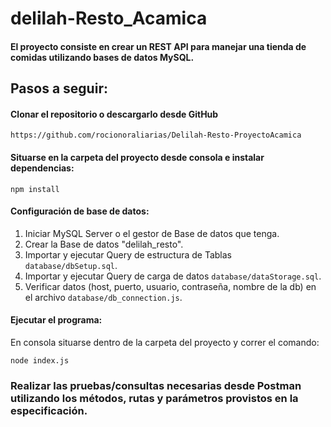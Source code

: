 # delilah-Resto_Acamica

#### El proyecto consiste en crear un REST API para manejar una tienda de comidas utilizando bases de datos MySQL.


## Pasos a seguir:

####  Clonar el repositorio o descargarlo desde GitHub
```
https://github.com/rocionoraliarias/Delilah-Resto-ProyectoAcamica
```
#### Situarse en la carpeta del proyecto desde consola e instalar dependencias:
```
npm install
```
#### Configuración de base de datos:
1. Iniciar MySQL Server o el gestor de Base de datos que tenga.
2. Crear la Base de datos "delilah_resto".
3. Importar y ejecutar Query de estructura de Tablas `database/dbSetup.sql`.
4. Importar y ejecutar Query de carga de datos `database/dataStorage.sql`.
5. Verificar datos (host, puerto, usuario, contraseña, nombre de la db) en el archivo `database/db_connection.js`.

#### Ejecutar el programa:
En consola situarse dentro de la carpeta del proyecto y correr el comando:
```
node index.js
```

### Realizar las pruebas/consultas necesarias desde Postman utilizando los métodos, rutas y parámetros provistos en la especificación.
